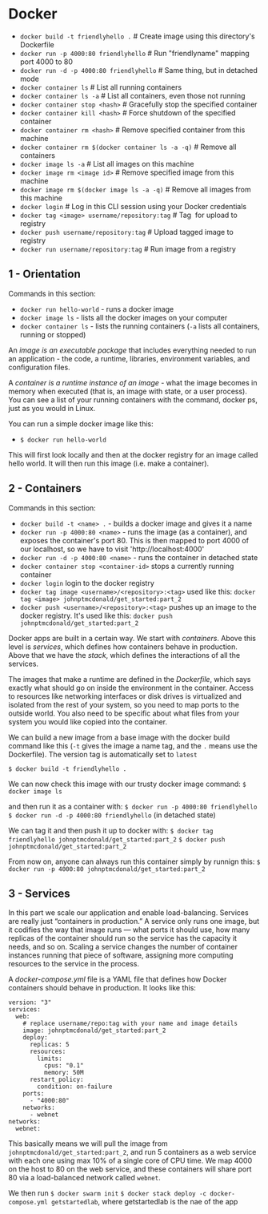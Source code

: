 # Docker 

* `docker build -t friendlyhello .`  # Create image using this directory's Dockerfile
* `docker run -p 4000:80 friendlyhello`  # Run "friendlyname" mapping port 4000 to 80
* `docker run -d -p 4000:80 friendlyhello`         # Same thing, but in detached mode
* `docker container ls`                                # List all running containers
* `docker container ls -a`            # List all containers, even those not running
* `docker container stop <hash>`           # Gracefully stop the specified container
* `docker container kill <hash>`         # Force shutdown of the specified container
* `docker container rm <hash>`        # Remove specified container from this machine
* `docker container rm $(docker container ls -a -q)`         # Remove all containers
* `docker image ls -a`                             # List all images on this machine
* `docker image rm <image id>`            # Remove specified image from this machine
* `docker image rm $(docker image ls -a -q)`   # Remove all images from this machine
* `docker login`             # Log in this CLI session using your Docker credentials
* `docker tag <image> username/repository:tag`  # Tag <image> for upload to registry
* `docker push username/repository:tag`            # Upload tagged image to registry
* `docker run username/repository:tag`                   # Run image from a registry


## 1 - Orientation

Commands in this section:
* `docker run hello-world` - runs a docker image
* `docker image ls` - lists all the docker images on your computer
* `docker container ls` - lists the running containers (`-a` lists all containers, running or stopped)


An *image is an executable package* that includes everything needed to run an application - the code, a runtime, libraries, environment variables, and configuration files.

A *container is a runtime instance of an image* - what the image becomes in memory when executed (that is, an image with state, or a user process). You can see a list of your running containers with the command, docker ps, just as you would in Linux.

You can run a simple docker image like this:

* `$ docker run hello-world`

This will first look locally and then at the docker registry for an image called hello world. It will then run this image (i.e. make a container).

## 2 - Containers

Commands in this section:
* `docker build -t <name> .` - builds a docker image and gives it a name
* `docker run -p 4000:80 <name>` - runs the image (as a container), and exposes the container's port 80. This is then mapped to port 4000 of our localhost, so we have to visit 'http://localhost:4000'
* `docker run -d -p 4000:80 <name>` - runs the container in detached state
* `docker container stop <container-id>` stops a currently running container
* `docker login` login to the docker registry
* `docker tag image <username>/<repository>:<tag>` used like this: `docker tag <image> johnptmcdonald/get_started:part_2`
* `docker push <username>/<repository>:<tag>` pushes up an image to the docker registry. It's used like this: `docker push johnptmcdonald/get_started:part_2`

Docker apps are built in a certain way. We start with *containers*. Above this level is *services*, which defines how containers behave in production. Above that we have the *stack*, which defines the interactions of all the services.

The images that make a runtime are defined in the *Dockerfile*, which says exactly what should go on inside the environment in the container. Access to resources like networking interfaces or disk drives is virtualized and isolated from the rest of your system, so you need to map ports to the outside world. You also need to be specific about what files from your system you would like copied into the container.

We can build a new image from a base image with the docker build command like this (`-t` gives the image a name tag, and the `.` means use the Dockerfile). The version tag is automatically set to `latest`

`$ docker build -t friendlyhello .`

We can now check this image with our trusty docker image command:
`$ docker image ls`

and then run it as a container with:
`$ docker run -p 4000:80 friendlyhello` 
`$ docker run -d -p 4000:80 friendlyhello` (in detached state)

We can tag it and then push it up to docker with:
`$ docker tag friendlyhello johnptmcdonald/get_started:part_2` 
`$ docker push johnptmcdonald/get_started:part_2` 

From now on, anyone can always run this container simply by runnign this:
`$ docker run -p 4000:80 johnptmcdonald/get_started:part_2`


## 3 - Services
In this part we scale our application and enable load-balancing. Services are really just “containers in production.” A service only runs one image, but it codifies the way that image runs — what ports it should use, how many replicas of the container should run so the service has the capacity it needs, and so on. Scaling a service changes the number of container instances running that piece of software, assigning more computing resources to the service in the process.

A *docker-compose.yml* file is a YAML file that defines how Docker containers should behave in production. It looks like this:

```
version: "3"
services:
  web:
    # replace username/repo:tag with your name and image details
    image: johnptmcdonald/get_started:part_2
    deploy:
      replicas: 5
      resources:
        limits:
          cpus: "0.1"
          memory: 50M
      restart_policy:
        condition: on-failure
    ports:
      - "4000:80"
    networks:
      - webnet
networks:
  webnet:
```

This basically means we will pull the image from `johnptmcdonald/get_started:part_2`, and run 5 containers as a web service with each one using max 10% of a single core of CPU time. We map 4000 on the host to 80 on the web service, and these containers will share port 80 via a load-balanced network called `webnet`.

We then run 
`$ docker swarm init` 
`$ docker stack deploy -c docker-compose.yml getstartedlab`, where getstartedlab is the nae of the app






